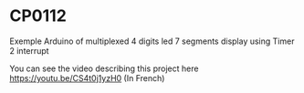# CP0112
Exemple Arduino of multiplexed 4 digits led 7 segments display using Timer 2 interrupt

You can see the video describing this project here https://youtu.be/CS4t0j1yzH0 (In French)
